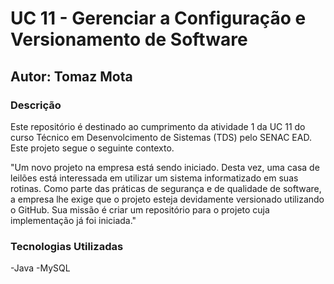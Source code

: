 # UC 11 - Gerenciar a Configuração e Versionamento de Software

## Autor: Tomaz Mota

### Descrição

Este repositório é destinado ao cumprimento da atividade 1 da UC 11 do curso Técnico em Desenvolcimento de Sistemas (TDS) pelo SENAC EAD. Este projeto segue o seguinte contexto.

"Um novo projeto na empresa está sendo iniciado. Desta vez, uma casa de leilões está interessada em utilizar um sistema informatizado em suas rotinas. Como parte das práticas de segurança e de qualidade de software, a empresa lhe exige que o projeto esteja devidamente versionado utilizando o GitHub. Sua missão é criar um repositório para o projeto cuja implementação já foi iniciada." 

### Tecnologias Utilizadas

-Java
-MySQL

